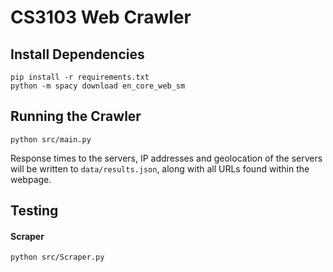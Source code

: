 # CS3103 Web Crawler

## Install Dependencies
```
pip install -r requirements.txt
python -m spacy download en_core_web_sm
```

## Running the Crawler
```
python src/main.py
```
Response times to the servers, IP addresses and geolocation of the servers will be written to `data/results.json`, along with all URLs found within the webpage.
## Testing

#### Scraper
```
python src/Scraper.py
```


